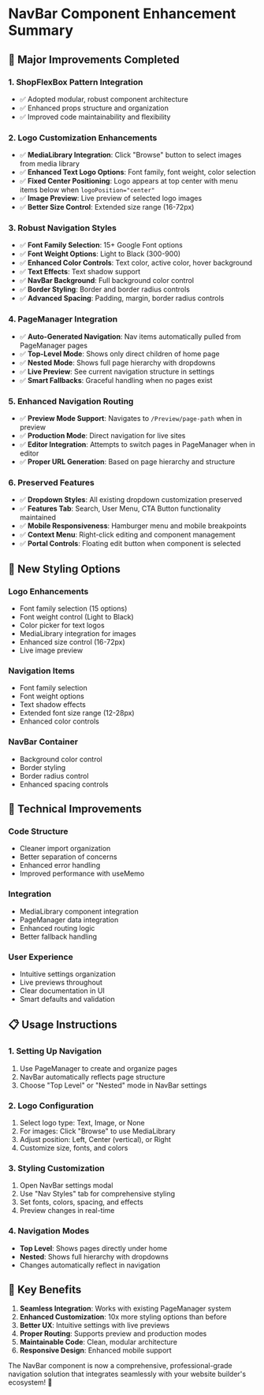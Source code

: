 # NavBar Component Enhancement Summary

## 🚀 Major Improvements Completed

### 1. **ShopFlexBox Pattern Integration**
- ✅ Adopted modular, robust component architecture
- ✅ Enhanced props structure and organization
- ✅ Improved code maintainability and flexibility

### 2. **Logo Customization Enhancements**
- ✅ **MediaLibrary Integration**: Click "Browse" button to select images from media library
- ✅ **Enhanced Text Logo Options**: Font family, font weight, color selection
- ✅ **Fixed Center Positioning**: Logo appears at top center with menu items below when `logoPosition="center"`
- ✅ **Image Preview**: Live preview of selected logo images
- ✅ **Better Size Control**: Extended size range (16-72px)

### 3. **Robust Navigation Styles**
- ✅ **Font Family Selection**: 15+ Google Font options
- ✅ **Font Weight Options**: Light to Black (300-900)
- ✅ **Enhanced Color Controls**: Text color, active color, hover background
- ✅ **Text Effects**: Text shadow support
- ✅ **NavBar Background**: Full background color control
- ✅ **Border Styling**: Border and border radius controls
- ✅ **Advanced Spacing**: Padding, margin, border radius controls

### 4. **PageManager Integration**
- ✅ **Auto-Generated Navigation**: Nav items automatically pulled from PageManager pages
- ✅ **Top-Level Mode**: Shows only direct children of home page
- ✅ **Nested Mode**: Shows full page hierarchy with dropdowns
- ✅ **Live Preview**: See current navigation structure in settings
- ✅ **Smart Fallbacks**: Graceful handling when no pages exist

### 5. **Enhanced Navigation Routing**
- ✅ **Preview Mode Support**: Navigates to `/Preview/page-path` when in preview
- ✅ **Production Mode**: Direct navigation for live sites
- ✅ **Editor Integration**: Attempts to switch pages in PageManager when in editor
- ✅ **Proper URL Generation**: Based on page hierarchy and structure

### 6. **Preserved Features**
- ✅ **Dropdown Styles**: All existing dropdown customization preserved
- ✅ **Features Tab**: Search, User Menu, CTA Button functionality maintained
- ✅ **Mobile Responsiveness**: Hamburger menu and mobile breakpoints
- ✅ **Context Menu**: Right-click editing and component management
- ✅ **Portal Controls**: Floating edit button when component is selected

## 🎨 New Styling Options

### Logo Enhancements
- Font family selection (15 options)
- Font weight control (Light to Black)
- Color picker for text logos
- MediaLibrary integration for images
- Enhanced size control (16-72px)
- Live image preview

### Navigation Items
- Font family selection
- Font weight options
- Text shadow effects
- Extended font size range (12-28px)
- Enhanced color controls

### NavBar Container
- Background color control
- Border styling
- Border radius control
- Enhanced spacing controls

## 🔧 Technical Improvements

### Code Structure
- Cleaner import organization
- Better separation of concerns
- Enhanced error handling
- Improved performance with useMemo

### Integration
- MediaLibrary component integration
- PageManager data integration
- Enhanced routing logic
- Better fallback handling

### User Experience
- Intuitive settings organization
- Live previews throughout
- Clear documentation in UI
- Smart defaults and validation

## 📋 Usage Instructions

### 1. **Setting Up Navigation**
1. Use PageManager to create and organize pages
2. NavBar automatically reflects page structure
3. Choose "Top Level" or "Nested" mode in NavBar settings

### 2. **Logo Configuration**
1. Select logo type: Text, Image, or None
2. For images: Click "Browse" to use MediaLibrary
3. Adjust position: Left, Center (vertical), or Right
4. Customize size, fonts, and colors

### 3. **Styling Customization**
1. Open NavBar settings modal
2. Use "Nav Styles" tab for comprehensive styling
3. Set fonts, colors, spacing, and effects
4. Preview changes in real-time

### 4. **Navigation Modes**
- **Top Level**: Shows pages directly under home
- **Nested**: Shows full hierarchy with dropdowns
- Changes automatically reflect in navigation

## 🎯 Key Benefits

1. **Seamless Integration**: Works with existing PageManager system
2. **Enhanced Customization**: 10x more styling options than before
3. **Better UX**: Intuitive settings with live previews
4. **Proper Routing**: Supports preview and production modes
5. **Maintainable Code**: Clean, modular architecture
6. **Responsive Design**: Enhanced mobile support

The NavBar component is now a comprehensive, professional-grade navigation solution that integrates seamlessly with your website builder's ecosystem! 🎉
